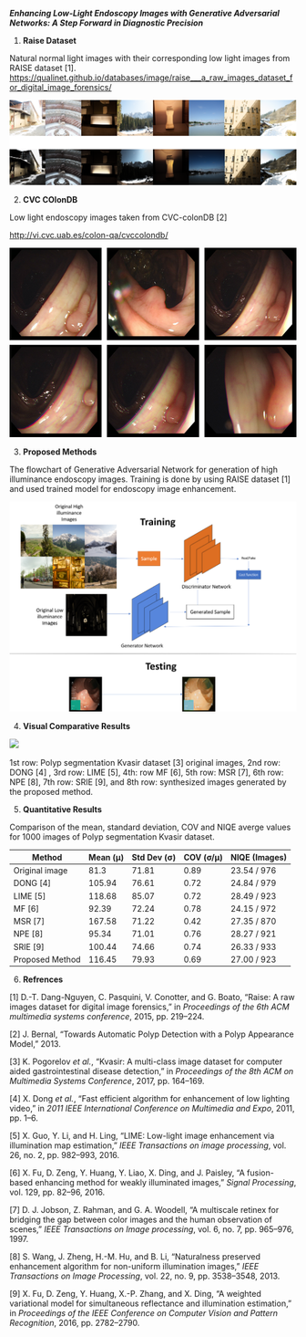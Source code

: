 ***Enhancing Low-Light Endoscopy Images with Generative Adversarial Networks: A Step Forward in Diagnostic Precision***

1.  **Raise Dataset**

Natural normal light images with their corresponding low light images from RAISE dataset [1]. <https://qualinet.github.io/databases/image/raise___a_raw_images_dataset_for_digital_image_forensics/>

![](fig3.png)

2.  **CVC COlonDB**

Low light endoscopy images taken from CVC-colonDB [2]

<http://vi.cvc.uab.es/colon-qa/cvccolondb/>

![](fig1.png)

3.  **Proposed Methods**

The flowchart of Generative Adversarial Network for generation of high illuminance endoscopy images. Training is done by using RAISE dataset [1] and used trained model for endoscopy image enhancement.

![](fig2.png)

4.  **Visual Comparative Results**

![](fig4.png)

1st row: Polyp segmentation Kvasir dataset [3] original images, 2nd row: DONG [4] , 3rd row: LIME [5], 4th: row MF [6], 5th row: MSR [7], 6th row: NPE [8], 7th row: SRIE [9], and 8th row: synthesized images generated by the proposed method.

5.  **Quantitative Results**

Comparison of the mean, standard deviation, COV and NIQE averge values for 1000 images of Polyp segmentation Kvasir dataset.

| **Method**      | **Mean (µ)** | **Std Dev (σ)** | **COV (σ/µ)** | **NIQE (Images)** |
|-----------------|--------------|-----------------|---------------|-------------------|
| Original image  | 81.3         | 71.81           | 0.89          | 23.54 / 976       |
| DONG [4]        | 105.94       | 76.61           | 0.72          | 24.84 / 979       |
| LIME [5]        | 118.68       | 85.07           | 0.72          | 28.49 / 923       |
| MF [6]          | 92.39        | 72.24           | 0.78          | 24.15 / 972       |
| MSR [7]         | 167.58       | 71.22           | 0.42          | 27.35 / 870       |
| NPE [8]         | 95.34        | 71.01           | 0.76          | 28.27 / 921       |
| SRIE [9]        | 100.44       | 74.66           | 0.74          | 26.33 / 933       |
| Proposed Method | 116.45       | 79.93           | 0.69          | 27.00 / 923       |

6. **Refrences**

[1] D.-T. Dang-Nguyen, C. Pasquini, V. Conotter, and G. Boato, “Raise: A raw images dataset for digital image forensics,” in *Proceedings of the 6th ACM multimedia systems conference*, 2015, pp. 219–224.

[2] J. Bernal, “Towards Automatic Polyp Detection with a Polyp Appearance Model,” 2013.

[3] K. Pogorelov *et al.*, “Kvasir: A multi-class image dataset for computer aided gastrointestinal disease detection,” in *Proceedings of the 8th ACM on Multimedia Systems Conference*, 2017, pp. 164–169.

[4] X. Dong *et al.*, “Fast efficient algorithm for enhancement of low lighting video,” in *2011 IEEE International Conference on Multimedia and Expo*, 2011, pp. 1–6.

[5] X. Guo, Y. Li, and H. Ling, “LIME: Low-light image enhancement via illumination map estimation,” *IEEE Transactions on image processing*, vol. 26, no. 2, pp. 982–993, 2016.

[6] X. Fu, D. Zeng, Y. Huang, Y. Liao, X. Ding, and J. Paisley, “A fusion-based enhancing method for weakly illuminated images,” *Signal Processing*, vol. 129, pp. 82–96, 2016.

[7] D. J. Jobson, Z. Rahman, and G. A. Woodell, “A multiscale retinex for bridging the gap between color images and the human observation of scenes,” *IEEE Transactions on Image processing*, vol. 6, no. 7, pp. 965–976, 1997.

[8] S. Wang, J. Zheng, H.-M. Hu, and B. Li, “Naturalness preserved enhancement algorithm for non-uniform illumination images,” *IEEE Transactions on Image Processing*, vol. 22, no. 9, pp. 3538–3548, 2013.

[9] X. Fu, D. Zeng, Y. Huang, X.-P. Zhang, and X. Ding, “A weighted variational model for simultaneous reflectance and illumination estimation,” in *Proceedings of the IEEE Conference on Computer Vision and Pattern Recognition*, 2016, pp. 2782–2790.
